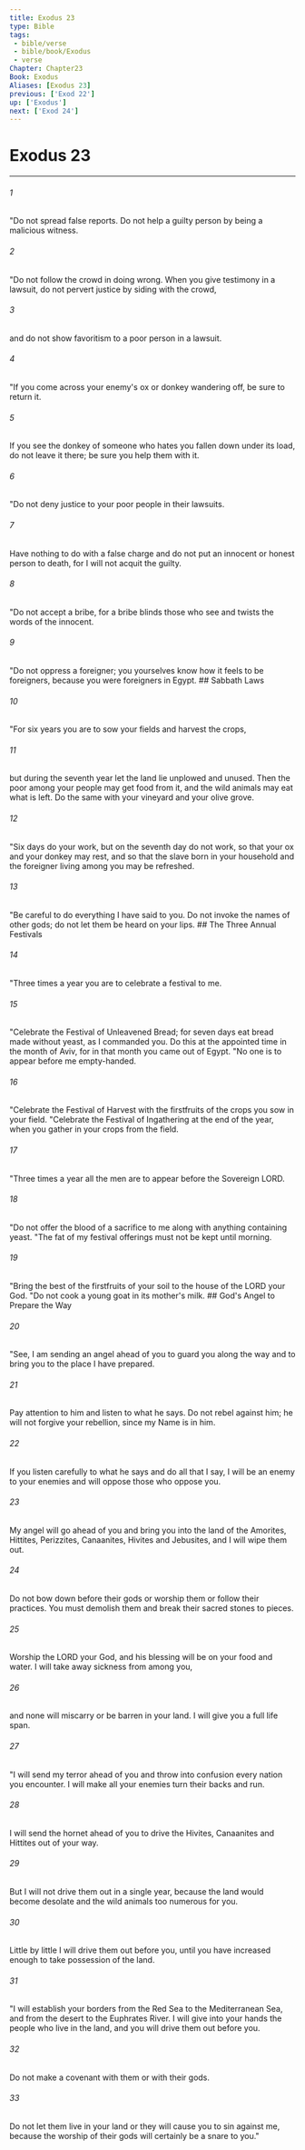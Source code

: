 ```yaml
---
title: Exodus 23
type: Bible
tags:
 - bible/verse
 - bible/book/Exodus
 - verse
Chapter: Chapter23
Book: Exodus
Aliases: [Exodus 23]
previous: ['Exod 22']
up: ['Exodus']
next: ['Exod 24']
---
```

# Exodus 23

***


###### 1 
"Do not spread false reports. Do not help a guilty person by being a malicious witness. 

###### 2 
"Do not follow the crowd in doing wrong. When you give testimony in a lawsuit, do not pervert justice by siding with the crowd, 

###### 3 
and do not show favoritism to a poor person in a lawsuit. 

###### 4 
"If you come across your enemy's ox or donkey wandering off, be sure to return it. 

###### 5 
If you see the donkey of someone who hates you fallen down under its load, do not leave it there; be sure you help them with it. 

###### 6 
"Do not deny justice to your poor people in their lawsuits. 

###### 7 
Have nothing to do with a false charge and do not put an innocent or honest person to death, for I will not acquit the guilty. 

###### 8 
"Do not accept a bribe, for a bribe blinds those who see and twists the words of the innocent. 

###### 9 
"Do not oppress a foreigner; you yourselves know how it feels to be foreigners, because you were foreigners in Egypt. ## Sabbath Laws 

###### 10 
"For six years you are to sow your fields and harvest the crops, 

###### 11 
but during the seventh year let the land lie unplowed and unused. Then the poor among your people may get food from it, and the wild animals may eat what is left. Do the same with your vineyard and your olive grove. 

###### 12 
"Six days do your work, but on the seventh day do not work, so that your ox and your donkey may rest, and so that the slave born in your household and the foreigner living among you may be refreshed. 

###### 13 
"Be careful to do everything I have said to you. Do not invoke the names of other gods; do not let them be heard on your lips. ## The Three Annual Festivals 

###### 14 
"Three times a year you are to celebrate a festival to me. 

###### 15 
"Celebrate the Festival of Unleavened Bread; for seven days eat bread made without yeast, as I commanded you. Do this at the appointed time in the month of Aviv, for in that month you came out of Egypt. "No one is to appear before me empty-handed. 

###### 16 
"Celebrate the Festival of Harvest with the firstfruits of the crops you sow in your field. "Celebrate the Festival of Ingathering at the end of the year, when you gather in your crops from the field. 

###### 17 
"Three times a year all the men are to appear before the Sovereign LORD. 

###### 18 
"Do not offer the blood of a sacrifice to me along with anything containing yeast. "The fat of my festival offerings must not be kept until morning. 

###### 19 
"Bring the best of the firstfruits of your soil to the house of the LORD your God. "Do not cook a young goat in its mother's milk. ## God's Angel to Prepare the Way 

###### 20 
"See, I am sending an angel ahead of you to guard you along the way and to bring you to the place I have prepared. 

###### 21 
Pay attention to him and listen to what he says. Do not rebel against him; he will not forgive your rebellion, since my Name is in him. 

###### 22 
If you listen carefully to what he says and do all that I say, I will be an enemy to your enemies and will oppose those who oppose you. 

###### 23 
My angel will go ahead of you and bring you into the land of the Amorites, Hittites, Perizzites, Canaanites, Hivites and Jebusites, and I will wipe them out. 

###### 24 
Do not bow down before their gods or worship them or follow their practices. You must demolish them and break their sacred stones to pieces. 

###### 25 
Worship the LORD your God, and his blessing will be on your food and water. I will take away sickness from among you, 

###### 26 
and none will miscarry or be barren in your land. I will give you a full life span. 

###### 27 
"I will send my terror ahead of you and throw into confusion every nation you encounter. I will make all your enemies turn their backs and run. 

###### 28 
I will send the hornet ahead of you to drive the Hivites, Canaanites and Hittites out of your way. 

###### 29 
But I will not drive them out in a single year, because the land would become desolate and the wild animals too numerous for you. 

###### 30 
Little by little I will drive them out before you, until you have increased enough to take possession of the land. 

###### 31 
"I will establish your borders from the Red Sea to the Mediterranean Sea, and from the desert to the Euphrates River. I will give into your hands the people who live in the land, and you will drive them out before you. 

###### 32 
Do not make a covenant with them or with their gods. 

###### 33 
Do not let them live in your land or they will cause you to sin against me, because the worship of their gods will certainly be a snare to you." 
